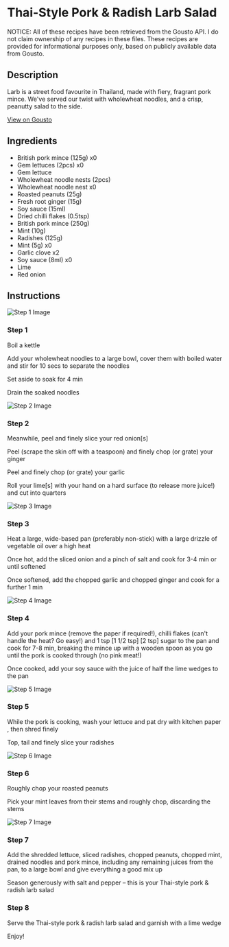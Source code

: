 # Thai-Style Pork & Radish Larb Salad

NOTICE: All of these recipes have been retrieved from the Gousto API. I do not claim ownership of any recipes in these files. These recipes are provided for informational purposes only, based on publicly available data from Gousto.

## Description

Larb is a street food favourite in Thailand, made with fiery, fragrant pork mince. We've served our twist with wholewheat noodles, and a crisp, peanutty salad to the side.

[View on Gousto](https://www.gousto.co.uk/recipes/cookbook/thai-pork-radish-larb-salad)

## Ingredients

- British pork mince (125g) x0
- Gem lettuces (2pcs) x0
- Gem lettuce
- Wholewheat noodle nests (2pcs)
- Wholewheat noodle nest x0
- Roasted peanuts (25g)
- Fresh root ginger (15g)
- Soy sauce (15ml)
- Dried chilli flakes (0.5tsp)
- British pork mince (250g)
- Mint (10g)
- Radishes (125g)
- Mint (5g) x0
- Garlic clove x2
- Soy sauce (8ml) x0
- Lime
- Red onion

## Instructions

![Step 1 Image](https://production-media.gousto.co.uk/cms/recipe-step-image/934.-step-1-x200.jpg)

### Step 1

Boil a kettle

Add your wholewheat noodles to a large bowl, cover them with boiled water and stir for 10 secs to separate the noodles

Set aside to soak for 4 min

Drain the soaked noodles

![Step 2 Image](https://production-media.gousto.co.uk/cms/recipe-step-image/934.-step-2-x200.jpg)

### Step 2

Meanwhile, peel and finely slice your red onion[s]

Peel (scrape the skin off with a teaspoon) and finely chop (or grate) your ginger

Peel and finely chop (or grate) your garlic

Roll your lime[s] with your hand on a hard surface (to release more juice!) and cut into quarters

![Step 3 Image](https://production-media.gousto.co.uk/cms/recipe-step-image/934.-step-3-x200.jpg)

### Step 3

Heat a large, wide-based pan (preferably non-stick) with a large drizzle of vegetable oil over a high heat

Once hot, add the sliced onion and a pinch of salt and cook for 3-4 min or until softened

Once softened, add the chopped garlic and chopped ginger and cook for a further 1 min

![Step 4 Image](https://production-media.gousto.co.uk/cms/recipe-step-image/934.-step-4-x200.jpg)

### Step 4

Add your pork mince (remove the paper if required!), chilli flakes (can't handle the heat? Go easy!) and 1 tsp <span class="text-purple">[1 1/2 tsp]</span> <span class="text-danger">[2 tsp]</span> sugar to the pan and cook for 7-8 min, breaking the mince up with a wooden spoon as you go until the pork is cooked through (no pink meat!)

Once cooked, add your soy sauce with the juice of half the lime wedges to the pan

![Step 5 Image](https://production-media.gousto.co.uk/cms/recipe-step-image/934.-step-5-x200.jpg)

### Step 5

While the pork is cooking, wash your lettuce and pat dry with kitchen paper , then shred finely

Top, tail and finely slice your radishes

![Step 6 Image](https://production-media.gousto.co.uk/cms/recipe-step-image/934.-step-6-x200.jpg)

### Step 6

Roughly chop your roasted peanuts

Pick your mint leaves from their stems and roughly chop, discarding the stems

![Step 7 Image](https://production-media.gousto.co.uk/cms/recipe-step-image/934.-step-7-x200.jpg)

### Step 7

Add the shredded lettuce, sliced radishes, chopped peanuts, chopped mint, drained noodles and pork mince, including any remaining juices from the pan, to a large bowl and give everything a good mix up

Season generously with salt and pepper – this is your Thai-style pork & radish larb salad

### Step 8

Serve the Thai-style pork & radish larb salad and garnish with a lime wedge

Enjoy!

